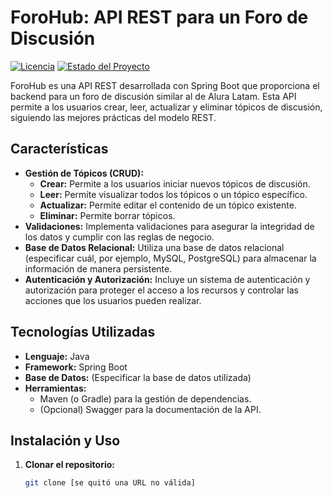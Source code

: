 # ForoHub: API REST para un Foro de Discusión

[![Licencia](https://img.shields.io/badge/Licencia-MIT-blue.svg)](https://opensource.org/licenses/MIT)
[![Estado del Proyecto](https://img.shields.io/badge/Estado-En%20desarrollo-yellow.svg)]()

ForoHub es una API REST desarrollada con Spring Boot que proporciona el backend para un foro de discusión similar al de Alura Latam. Esta API permite a los usuarios crear, leer, actualizar y eliminar tópicos de discusión, siguiendo las mejores prácticas del modelo REST.

## Características

* **Gestión de Tópicos (CRUD):**
    * **Crear:** Permite a los usuarios iniciar nuevos tópicos de discusión.
    * **Leer:** Permite visualizar todos los tópicos o un tópico específico.
    * **Actualizar:** Permite editar el contenido de un tópico existente.
    * **Eliminar:** Permite borrar tópicos.
* **Validaciones:** Implementa validaciones para asegurar la integridad de los datos y cumplir con las reglas de negocio.
* **Base de Datos Relacional:** Utiliza una base de datos relacional (especificar cuál, por ejemplo, MySQL, PostgreSQL) para almacenar la información de manera persistente.
* **Autenticación y Autorización:** Incluye un sistema de autenticación y autorización para proteger el acceso a los recursos y controlar las acciones que los usuarios pueden realizar.

## Tecnologías Utilizadas

* **Lenguaje:** Java
* **Framework:** Spring Boot
* **Base de Datos:** (Especificar la base de datos utilizada)
* **Herramientas:**
    * Maven (o Gradle) para la gestión de dependencias.
    * (Opcional) Swagger para la documentación de la API.

## Instalación y Uso

1. **Clonar el repositorio:**
   ```bash
   git clone [se quitó una URL no válida]
